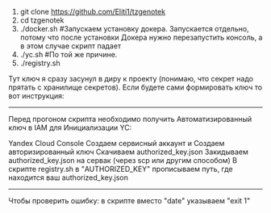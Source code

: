 1. git clone https://github.com/Eliti1/tzgenotek  
2. cd tzgenotek  
3. ./docker.sh #Запускаем установку докера. Запускается отдельно, потому что после установки Докера нужно перезапустить консоль, а в этом случае скрипт падает
4. ./yc.sh #По той же причине.
5. ./registry.sh

Тут ключ я сразу засунул в диру к проекту (понимаю, что секрет надо прятать с хранилище секретов). Если будете сами формировать ключ то вот инструкция:
_______________________________________________________________________________________________________________________________________________________________________
Перед прогоном скрипта необходимо получить Автоматизированный ключ в IAM для Инициализации YC:

Yandex Cloud Console
Создаем сервисный аккаунт и Создаем авторизированный ключ
Скачиваем authorized_key.json
Закидываем authorized_key.json на сервак (через scp или другим способом)
В скрипте registry.sh в "AUTHORIZED_KEY" прописываем путь, где находится ваш authorized_key.json
_________________________________________________________________________________________________________________________________________________________________________
Чтобы проверить ошибку: в скрипте
вместо "date" указываем "exit 1"
